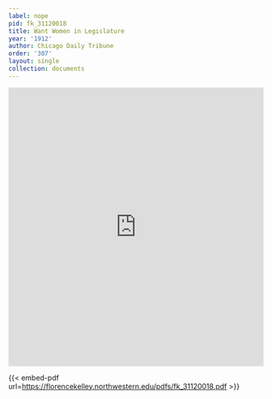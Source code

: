 ```yaml
---
label: nope
pid: fk_31120018
title: Want Women in Legislature
year: '1912'
author: Chicago Daily Tribune
order: '307'
layout: single
collection: documents
---
```

<iframe src="https://northwestern.app.box.com/embed/s/zi8d15rz3whdngeivt4h1s3v8z0yittc?sortColumn=date&view=list" width="100%" height="550" frameborder="0" allowfullscreen webkitallowfullscreen msallowfullscreen></iframe>


{{< embed-pdf url=https://florencekelley.northwestern.edu/pdfs/fk_31120018.pdf >}}